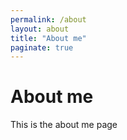 ```yaml
---
permalink: /about
layout: about
title: "About me"
paginate: true
---
```


# About me

This is the about me page
